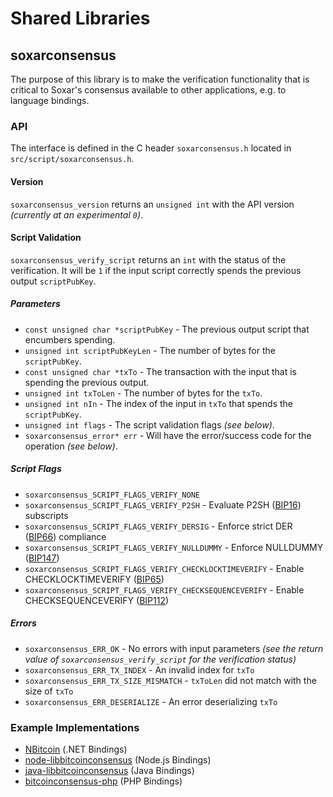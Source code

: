Shared Libraries
================

## soxarconsensus

The purpose of this library is to make the verification functionality that is critical to Soxar's consensus available to other applications, e.g. to language bindings.

### API

The interface is defined in the C header `soxarconsensus.h` located in  `src/script/soxarconsensus.h`.

#### Version

`soxarconsensus_version` returns an `unsigned int` with the API version *(currently at an experimental `0`)*.

#### Script Validation

`soxarconsensus_verify_script` returns an `int` with the status of the verification. It will be `1` if the input script correctly spends the previous output `scriptPubKey`.

##### Parameters
- `const unsigned char *scriptPubKey` - The previous output script that encumbers spending.
- `unsigned int scriptPubKeyLen` - The number of bytes for the `scriptPubKey`.
- `const unsigned char *txTo` - The transaction with the input that is spending the previous output.
- `unsigned int txToLen` - The number of bytes for the `txTo`.
- `unsigned int nIn` - The index of the input in `txTo` that spends the `scriptPubKey`.
- `unsigned int flags` - The script validation flags *(see below)*.
- `soxarconsensus_error* err` - Will have the error/success code for the operation *(see below)*.

##### Script Flags
- `soxarconsensus_SCRIPT_FLAGS_VERIFY_NONE`
- `soxarconsensus_SCRIPT_FLAGS_VERIFY_P2SH` - Evaluate P2SH ([BIP16](https://github.com/bitcoin/bips/blob/master/bip-0016.mediawiki)) subscripts
- `soxarconsensus_SCRIPT_FLAGS_VERIFY_DERSIG` - Enforce strict DER ([BIP66](https://github.com/bitcoin/bips/blob/master/bip-0066.mediawiki)) compliance
- `soxarconsensus_SCRIPT_FLAGS_VERIFY_NULLDUMMY` - Enforce NULLDUMMY ([BIP147](https://github.com/bitcoin/bips/blob/master/bip-0147.mediawiki))
- `soxarconsensus_SCRIPT_FLAGS_VERIFY_CHECKLOCKTIMEVERIFY` - Enable CHECKLOCKTIMEVERIFY ([BIP65](https://github.com/bitcoin/bips/blob/master/bip-0065.mediawiki))
- `soxarconsensus_SCRIPT_FLAGS_VERIFY_CHECKSEQUENCEVERIFY` - Enable CHECKSEQUENCEVERIFY ([BIP112](https://github.com/bitcoin/bips/blob/master/bip-0112.mediawiki))

##### Errors
- `soxarconsensus_ERR_OK` - No errors with input parameters *(see the return value of `soxarconsensus_verify_script` for the verification status)*
- `soxarconsensus_ERR_TX_INDEX` - An invalid index for `txTo`
- `soxarconsensus_ERR_TX_SIZE_MISMATCH` - `txToLen` did not match with the size of `txTo`
- `soxarconsensus_ERR_DESERIALIZE` - An error deserializing `txTo`

### Example Implementations
- [NBitcoin](https://github.com/NicolasDorier/NBitcoin/blob/master/NBitcoin/Script.cs#L814) (.NET Bindings)
- [node-libbitcoinconsensus](https://github.com/bitpay/node-libbitcoinconsensus) (Node.js Bindings)
- [java-libbitcoinconsensus](https://github.com/dexX7/java-libbitcoinconsensus) (Java Bindings)
- [bitcoinconsensus-php](https://github.com/Bit-Wasp/bitcoinconsensus-php) (PHP Bindings)

